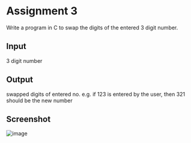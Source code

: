 # Assignment 3

Write a program in C to swap the digits of the entered 3 digit number. 

## Input
3 digit number

## Output
swapped digits of entered no. e.g. if 123 is entered by the user, then 321 should be the new number

## Screenshot 
![image](https://user-images.githubusercontent.com/82442807/143912607-602e2dc4-2eb6-4c75-a816-4c4529d6d8c8.png)
